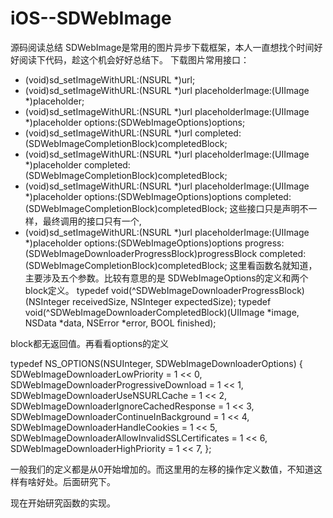 # iOS--SDWebImage
源码阅读总结
  SDWebImage是常用的图片异步下载框架，本人一直想找个时间好好阅读下代码，趁这个机会好好总结下。
下载图片常用接口：
- (void)sd_setImageWithURL:(NSURL *)url;
- (void)sd_setImageWithURL:(NSURL *)url placeholderImage:(UIImage *)placeholder;
- (void)sd_setImageWithURL:(NSURL *)url placeholderImage:(UIImage *)placeholder options:(SDWebImageOptions)options;
- (void)sd_setImageWithURL:(NSURL *)url completed:(SDWebImageCompletionBlock)completedBlock;
- (void)sd_setImageWithURL:(NSURL *)url placeholderImage:(UIImage *)placeholder completed:(SDWebImageCompletionBlock)completedBlock;
- (void)sd_setImageWithURL:(NSURL *)url placeholderImage:(UIImage *)placeholder options:(SDWebImageOptions)options completed:(SDWebImageCompletionBlock)completedBlock;
   这些接口只是声明不一样，最终调用的接口只有一个,
- (void)sd_setImageWithURL:(NSURL *)url placeholderImage:(UIImage *)placeholder options:(SDWebImageOptions)options progress:(SDWebImageDownloaderProgressBlock)progressBlock completed:(SDWebImageCompletionBlock)completedBlock;
这里看函数名就知道，主要涉及五个参数。比较有意思的是 SDWebImageOptions的定义和两个block定义。
typedef void(^SDWebImageDownloaderProgressBlock)(NSInteger receivedSize, NSInteger expectedSize);
typedef void(^SDWebImageDownloaderCompletedBlock)(UIImage *image, NSData *data, NSError *error, BOOL finished);

block都无返回值。再看看options的定义

typedef NS_OPTIONS(NSUInteger, SDWebImageDownloaderOptions) 
{
  SDWebImageDownloaderLowPriority = 1 << 0,
  SDWebImageDownloaderProgressiveDownload = 1 << 1,
  SDWebImageDownloaderUseNSURLCache = 1 << 2,
  SDWebImageDownloaderIgnoreCachedResponse = 1 << 3,
  SDWebImageDownloaderContinueInBackground = 1 << 4,
  SDWebImageDownloaderHandleCookies = 1 << 5,
  SDWebImageDownloaderAllowInvalidSSLCertificates = 1 << 6,
  SDWebImageDownloaderHighPriority = 1 << 7,
};

一般我们的定义都是从0开始增加的。而这里用的左移的操作定义数值，不知道这样有啥好处。后面研究下。

现在开始研究函数的实现。
